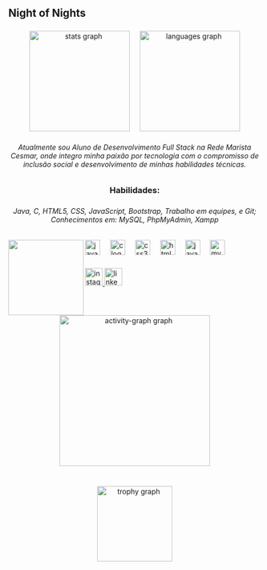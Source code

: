 <h2 align="left">Night of Nights</h2>

###

<div align="center" style="display: flex; justify-content: center; gap: 20px; flex-wrap: wrap;">
  <img src="https://github-readme-stats.vercel.app/api?username=Salkaiju&hide_title=false&hide_rank=false&show_icons=true&include_all_commits=true&count_private=true&disable_animations=false&theme=tokyonight&locale=pt-br&hide_border=false&order=1" height="200" alt="stats graph" />

  <img src="https://github-readme-stats.vercel.app/api/top-langs?username=Salkaiju&locale=pt-br&hide_title=false&layout=compact&card_width=320&langs_count=6&theme=tokyonight&hide_border=false" height="200" alt="languages graph" />
</div>

###

<h6 align="center">Atualmente sou Aluno de Desenvolvimento Full Stack na Rede Marista Cesmar, onde integro minha paixão por tecnologia com o compromisso de inclusão social e desenvolvimento de minhas habilidades técnicas.</h6>

###

<h3 align="center">Habilidades:</h3>

###

<h6 align="center">Java, C, HTML5, CSS, JavaScript, Bootstrap, Trabalho em equipes, e Git; <br>Conhecimentos em: MySQL, PhpMyAdmin, Xampp</h6>

###

<img align="left" height="150" src="https://media.tenor.com/r6TGLs81M4UAAAAi/touhou-sakuya.gif"  />

###

<div align="left">
  <img src="https://cdn.jsdelivr.net/gh/devicons/devicon/icons/javascript/javascript-original.svg" height="30" alt="javascript logo"  />
  <img width="12" />
  <img src="https://cdn.jsdelivr.net/gh/devicons/devicon/icons/c/c-original.svg" height="30" alt="c logo"  />
  <img width="12" />
  <img src="https://cdn.jsdelivr.net/gh/devicons/devicon/icons/css3/css3-original.svg" height="30" alt="css3 logo"  />
  <img width="12" />
  <img src="https://cdn.jsdelivr.net/gh/devicons/devicon/icons/html5/html5-original.svg" height="30" alt="html5 logo"  />
  <img width="12" />
  <img src="https://cdn.jsdelivr.net/gh/devicons/devicon/icons/java/java-original.svg" height="30" alt="java logo"  />
  <img width="12" />
  <img src="https://cdn.jsdelivr.net/gh/devicons/devicon/icons/mysql/mysql-original.svg" height="30" alt="mysql logo"  />
</div>

###

<div align="left">
  <a href="https://www.instagram.com/gsaltkar/" target="_blank">
    <img src="https://img.shields.io/static/v1?message=Instagram&logo=instagram&label=&color=E4405F&logoColor=white&labelColor=&style=for-the-badge" height="35" alt="instagram logo"  />
  </a>
  <a href="https://www.linkedin.com/in/gabriel-karkotli-568a59253/" target="_blank">
    <img src="https://img.shields.io/static/v1?message=LinkedIn&logo=linkedin&label=&color=0077B5&logoColor=white&labelColor=&style=for-the-badge" height="35" alt="linkedin logo"  />
  </a>
</div>

###

<br clear="both">

<div align="center">
  <img src="https://github-readme-activity-graph.vercel.app/graph?username=Salkaiju&radius=16&theme=tokyo-night&area=true&order=5" height="300" alt="activity-graph graph"  />
</div>

###

<br clear="both">

<div align="center">
  <img src="https://github-profile-trophy.vercel.app?username=Salkaiju&theme=tokyonight&column=-1&row=1&margin-w=8&margin-h=8&no-bg=false&no-frame=false&order=4" height="150" alt="trophy graph"  />
</div>

###
